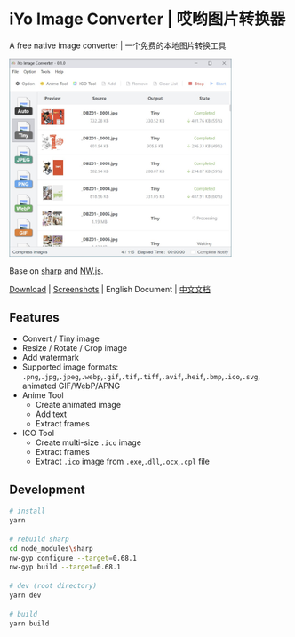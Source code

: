 # iYo Image Converter | 哎哟图片转换器

A free native image converter | 一个免费的本地图片转换工具

<img src="screenshots/en_convert.jpg" width="400" />

Base on [sharp](https://sharp.pixelplumbing.com/) and [NW.js](https://nwjs.io/).

[Download](https://github.com/ssnangua/iyo-image-converter/releases) | [Screenshots](screenshots/en.md) | English Document | [中文文档](README_zh.md)

## Features

- Convert / Tiny image
- Resize / Rotate / Crop image
- Add watermark
- Supported image formats: `.png`,`.jpg`,`.jpeg`,`.webp`,`.gif`,`.tif`,`.tiff`,`.avif`,`.heif`,`.bmp`,`.ico`,`.svg`, animated GIF/WebP/APNG
- Anime Tool
  - Create animated image
  - Add text
  - Extract frames
- ICO Tool
  - Create multi-size `.ico` image
  - Extract frames
  - Extract `.ico` image from `.exe`,`.dll`,`.ocx`,`.cpl` file

## Development

```bash
# install
yarn

# rebuild sharp
cd node_modules\sharp
nw-gyp configure --target=0.68.1
nw-gyp build --target=0.68.1

# dev (root directory)
yarn dev

# build
yarn build
```
